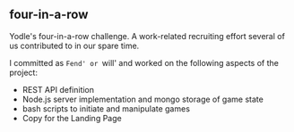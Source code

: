 four-in-a-row
-------------

Yodle's four-in-a-row challenge. A work-related recruiting effort several of us contributed to in our spare time.

I committed as `Fend' or `will' and worked on the following aspects of the project:
- REST API definition
- Node.js server implementation and mongo storage of game state
- bash scripts to initiate and manipulate games
- Copy for the Landing Page
